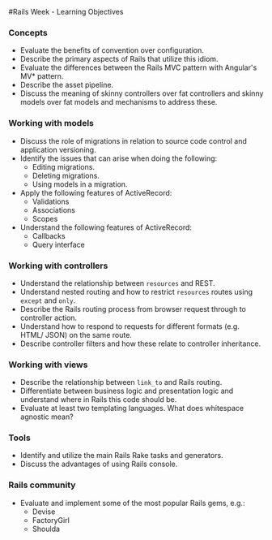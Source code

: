 #Rails Week - Learning Objectives

### Concepts
* Evaluate the benefits of convention over configuration.
* Describe the primary aspects of Rails that utilize this idiom.
* Evaluate the differences between the Rails MVC pattern with Angular's MV* pattern.
* Describe the asset pipeline.
* Discuss the meaning of skinny controllers over fat controllers and skinny models over fat models and mechanisms to address these.



### Working with models
* Discuss the role of migrations in relation to source code control and application versioning.
* Identify the issues that can arise when doing the following:
  * Editing migrations.
  * Deleting migrations.
  * Using models in a migration.
* Apply the following features of ActiveRecord:
  * Validations
  * Associations
  * Scopes
* Understand the following features of ActiveRecord:
  * Callbacks
  * Query interface

### Working with controllers
* Understand the relationship between `resources` and REST.
* Understand nested routing and how to restrict `resources` routes using `except` and `only`.
* Describe the Rails routing process from browser request through to controller action.
* Understand how to respond to requests for different formats (e.g. HTML/ JSON) on the same route.
* Describe controller filters and how these relate to controller inheritance.

### Working with views
* Describe the relationship between `link_to` and Rails routing.
* Differentiate between business logic and presentation logic and understand where in Rails this code should be.
* Evaluate at least two templating languages.  What does whitespace agnostic mean?

### Tools
* Identify and utilize the main Rails Rake tasks and generators.
* Discuss the advantages of using Rails console.

### Rails community
* Evaluate and implement some of the most popular Rails gems, e.g.:
  * Devise
  * FactoryGirl
  * Shoulda
